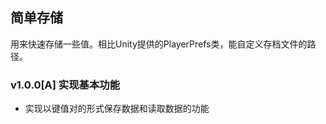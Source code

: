 ## 简单存储

用来快速存储一些值。相比Unity提供的PlayerPrefs类，能自定义存档文件的路径。



### v1.0.0[A] 实现基本功能

* 实现以键值对的形式保存数据和读取数据的功能

